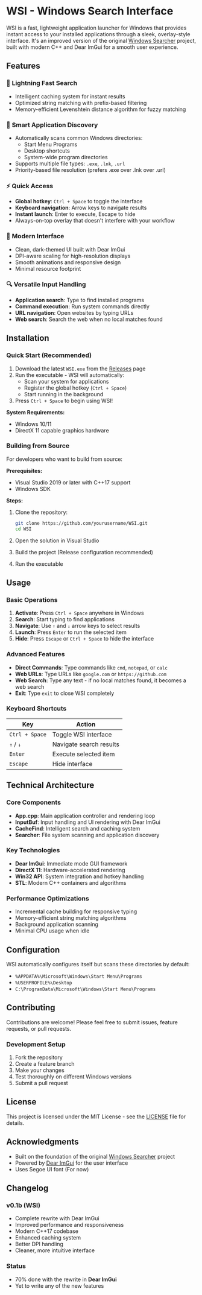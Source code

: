# WSI - Windows Search Interface

WSI is a fast, lightweight application launcher for Windows that provides instant access to your installed applications through a sleek, overlay-style interface. It's an improved version of the original [Windows Searcher](https://github.com/RoiRomem/Windows-Searcher) project, built with modern C++ and Dear ImGui for a smooth user experience.

## Features

### 🚀 **Lightning Fast Search**
- Intelligent caching system for instant results
- Optimized string matching with prefix-based filtering
- Memory-efficient Levenshtein distance algorithm for fuzzy matching

### 🎯 **Smart Application Discovery**
- Automatically scans common Windows directories:
  - Start Menu Programs
  - Desktop shortcuts
  - System-wide program directories
- Supports multiple file types: `.exe`, `.lnk`, `.url`
- Priority-based file resolution (prefers .exe over .lnk over .url)

### ⚡ **Quick Access**
- **Global hotkey**: `Ctrl + Space` to toggle the interface
- **Keyboard navigation**: Arrow keys to navigate results
- **Instant launch**: Enter to execute, Escape to hide
- Always-on-top overlay that doesn't interfere with your workflow

### 🎨 **Modern Interface**
- Clean, dark-themed UI built with Dear ImGui
- DPI-aware scaling for high-resolution displays
- Smooth animations and responsive design
- Minimal resource footprint

### 🔍 **Versatile Input Handling**
- **Application search**: Type to find installed programs
- **Command execution**: Run system commands directly
- **URL navigation**: Open websites by typing URLs
- **Web search**: Search the web when no local matches found

## Installation

### Quick Start (Recommended)
1. Download the latest `WSI.exe` from the [Releases](https://github.com/yourusername/WSI/releases) page
2. Run the executable - WSI will automatically:
   - Scan your system for applications
   - Register the global hotkey (`Ctrl + Space`)
   - Start running in the background
3. Press `Ctrl + Space` to begin using WSI!

**System Requirements:**
- Windows 10/11
- DirectX 11 capable graphics hardware

### Building from Source
For developers who want to build from source:

**Prerequisites:**
- Visual Studio 2019 or later with C++17 support
- Windows SDK

**Steps:**
1. Clone the repository:
   ```bash
   git clone https://github.com/yourusername/WSI.git
   cd WSI
   ```

2. Open the solution in Visual Studio

3. Build the project (Release configuration recommended)

4. Run the executable

## Usage

### Basic Operations
1. **Activate**: Press `Ctrl + Space` anywhere in Windows
2. **Search**: Start typing to find applications
3. **Navigate**: Use `↑` and `↓` arrow keys to select results
4. **Launch**: Press `Enter` to run the selected item
5. **Hide**: Press `Escape` or `Ctrl + Space` to hide the interface

### Advanced Features
- **Direct Commands**: Type commands like `cmd`, `notepad`, or `calc`
- **Web URLs**: Type URLs like `google.com` or `https://github.com`
- **Web Search**: Type any text - if no local matches found, it becomes a web search
- **Exit**: Type `exit` to close WSI completely

### Keyboard Shortcuts
| Key | Action |
|-----|--------|
| `Ctrl + Space` | Toggle WSI interface |
| `↑` / `↓` | Navigate search results |
| `Enter` | Execute selected item |
| `Escape` | Hide interface |

## Technical Architecture

### Core Components
- **App.cpp**: Main application controller and rendering loop
- **InputBuf**: Input handling and UI rendering with Dear ImGui
- **CacheFind**: Intelligent search and caching system
- **Searcher**: File system scanning and application discovery

### Key Technologies
- **Dear ImGui**: Immediate mode GUI framework
- **DirectX 11**: Hardware-accelerated rendering
- **Win32 API**: System integration and hotkey handling
- **STL**: Modern C++ containers and algorithms

### Performance Optimizations
- Incremental cache building for responsive typing
- Memory-efficient string matching algorithms
- Background application scanning
- Minimal CPU usage when idle

## Configuration

WSI automatically configures itself but scans these directories by default:
- `%APPDATA%\Microsoft\Windows\Start Menu\Programs`
- `%USERPROFILE%\Desktop`
- `C:\ProgramData\Microsoft\Windows\Start Menu\Programs`

## Contributing

Contributions are welcome! Please feel free to submit issues, feature requests, or pull requests.

### Development Setup
1. Fork the repository
2. Create a feature branch
3. Make your changes
4. Test thoroughly on different Windows versions
5. Submit a pull request

## License

This project is licensed under the MIT License - see the [LICENSE](LICENSE) file for details.

## Acknowledgments

- Built on the foundation of the original [Windows Searcher](https://github.com/RoiRomem/Windows-Searcher) project
- Powered by [Dear ImGui](https://github.com/ocornut/imgui) for the user interface
- Uses Segoe UI font (For now)

## Changelog

### v0.1b (WSI)
- Complete rewrite with Dear ImGui
- Improved performance and responsiveness  
- Modern C++17 codebase
- Enhanced caching system
- Better DPI handling
- Cleaner, more intuitive interface

### Status
- 70% done with the rewrite in **Dear ImGui**
- Yet to write any of the new features